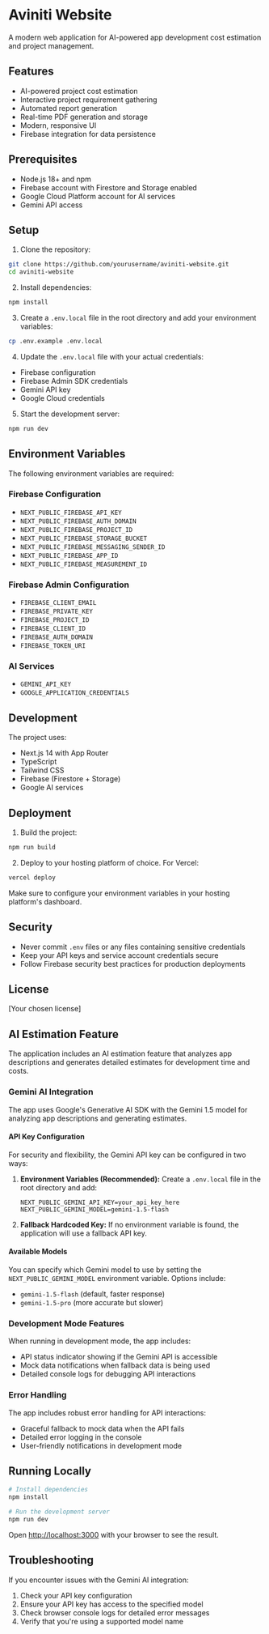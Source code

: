 # Aviniti Website

A modern web application for AI-powered app development cost estimation and project management.

## Features

- AI-powered project cost estimation
- Interactive project requirement gathering
- Automated report generation
- Real-time PDF generation and storage
- Modern, responsive UI
- Firebase integration for data persistence

## Prerequisites

- Node.js 18+ and npm
- Firebase account with Firestore and Storage enabled
- Google Cloud Platform account for AI services
- Gemini API access

## Setup

1. Clone the repository:
```bash
git clone https://github.com/yourusername/aviniti-website.git
cd aviniti-website
```

2. Install dependencies:
```bash
npm install
```

3. Create a `.env.local` file in the root directory and add your environment variables:
```bash
cp .env.example .env.local
```

4. Update the `.env.local` file with your actual credentials:
- Firebase configuration
- Firebase Admin SDK credentials
- Gemini API key
- Google Cloud credentials

5. Start the development server:
```bash
npm run dev
```

## Environment Variables

The following environment variables are required:

### Firebase Configuration
- `NEXT_PUBLIC_FIREBASE_API_KEY`
- `NEXT_PUBLIC_FIREBASE_AUTH_DOMAIN`
- `NEXT_PUBLIC_FIREBASE_PROJECT_ID`
- `NEXT_PUBLIC_FIREBASE_STORAGE_BUCKET`
- `NEXT_PUBLIC_FIREBASE_MESSAGING_SENDER_ID`
- `NEXT_PUBLIC_FIREBASE_APP_ID`
- `NEXT_PUBLIC_FIREBASE_MEASUREMENT_ID`

### Firebase Admin Configuration
- `FIREBASE_CLIENT_EMAIL`
- `FIREBASE_PRIVATE_KEY`
- `FIREBASE_PROJECT_ID`
- `FIREBASE_CLIENT_ID`
- `FIREBASE_AUTH_DOMAIN`
- `FIREBASE_TOKEN_URI`

### AI Services
- `GEMINI_API_KEY`
- `GOOGLE_APPLICATION_CREDENTIALS`

## Development

The project uses:
- Next.js 14 with App Router
- TypeScript
- Tailwind CSS
- Firebase (Firestore + Storage)
- Google AI services

## Deployment

1. Build the project:
```bash
npm run build
```

2. Deploy to your hosting platform of choice. For Vercel:
```bash
vercel deploy
```

Make sure to configure your environment variables in your hosting platform's dashboard.

## Security

- Never commit `.env` files or any files containing sensitive credentials
- Keep your API keys and service account credentials secure
- Follow Firebase security best practices for production deployments

## License

[Your chosen license]

## AI Estimation Feature

The application includes an AI estimation feature that analyzes app descriptions and generates detailed estimates for development time and costs.

### Gemini AI Integration

The app uses Google's Generative AI SDK with the Gemini 1.5 model for analyzing app descriptions and generating estimates.

#### API Key Configuration

For security and flexibility, the Gemini API key can be configured in two ways:

1. **Environment Variables (Recommended):**
   Create a `.env.local` file in the root directory and add:
   ```
   NEXT_PUBLIC_GEMINI_API_KEY=your_api_key_here
   NEXT_PUBLIC_GEMINI_MODEL=gemini-1.5-flash
   ```

2. **Fallback Hardcoded Key:**
   If no environment variable is found, the application will use a fallback API key.

#### Available Models

You can specify which Gemini model to use by setting the `NEXT_PUBLIC_GEMINI_MODEL` environment variable. Options include:

- `gemini-1.5-flash` (default, faster response)
- `gemini-1.5-pro` (more accurate but slower)

### Development Mode Features

When running in development mode, the app includes:

- API status indicator showing if the Gemini API is accessible
- Mock data notifications when fallback data is being used
- Detailed console logs for debugging API interactions

### Error Handling

The app includes robust error handling for API interactions:

- Graceful fallback to mock data when the API fails
- Detailed error logging in the console
- User-friendly notifications in development mode

## Running Locally

```bash
# Install dependencies
npm install

# Run the development server
npm run dev
```

Open [http://localhost:3000](http://localhost:3000) with your browser to see the result.

## Troubleshooting

If you encounter issues with the Gemini AI integration:

1. Check your API key configuration
2. Ensure your API key has access to the specified model
3. Check browser console logs for detailed error messages
4. Verify that you're using a supported model name 